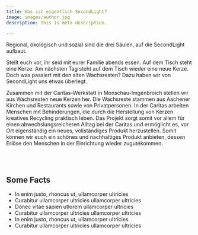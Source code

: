 ```yaml
---
title: Was ist eigentlich SecondLight?
image: images/author.jpg
description: This is meta description.

---
```

Regional, ökologisch und sozial sind die drei Säulen, auf die SecondLight aufbaut.

Stellt euch vor, ihr seid mit eurer Familie abends essen. Auf dem Tisch steht eine Kerze. Am nächsten Tag steht auf dem Tisch wieder eine neue Kerze. Doch was passiert mit den alten Wachsresten? Dazu haben wir von SecondLight uns etwas überlegt.

Zusammen mit der Caritas-Werkstatt in Monschau-Imgenbroich stellen wir aus Wachsresten neue Kerzen her. Die Wachsreste stammen aus Aachener Kirchen und Restaurants sowie von Privatpersonen. In der Caritas arbeiten Menschen mit Behinderungen, die durch die Herstellung von Kerzen kreatives Recycling praktisch leben. Das Projekt sorgt somit vor allem für einen abwechslungsreicheren Alltag bei der Caritas und ermöglicht es, vor Ort eigenständig ein neues, vollständiges Produkt herzustellen. Somit können wir euch ein schönes und nachhaltiges Produkt anbieten, dessen Erlöse den Menschen in der Einrichtung wieder zugutekommen.

<br>
<br>

<div class="facts">

## Some Facts

* In enim justo, rhoncus ut, ullamcorper ultricies
* Curabitur ullamcorper ultricies ullamcorper ultricies
* Donec vitae sapien utlorem ullamcorper ultricies
* Curabitur ullamcorper ultricies ullamcorper ultricies
* In enim justo, rhoncus ut, ullamcorper ultricies
* Curabitur ullamcorper ultricies ullamcorper ultricies

</div>
